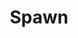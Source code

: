 ---
title: Spawn
issue: 37A
issue_nr: 37
full_title: The Freak
subtitle: ''
story_arc: ''
crossover: ''
variant: ""
publisher: Image Comics
creators: 
  - Todd McFarlane
release_date: Nov 1995
release_year: 1995
genre:
  - Action
  - Adventure
  - Crime
  - Fantasy
  - Horror
  - Science Fiction
  - Super-Heroes
  - Thriller
format: Comic
pages: 32
signed_by: Greg Capullo
price: 7.50
---